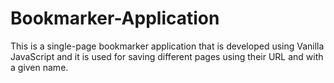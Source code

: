 # Bookmarker-Application

This is a single-page bookmarker application that is developed using Vanilla JavaScript and it is used for saving different pages using their URL and with a given name.
